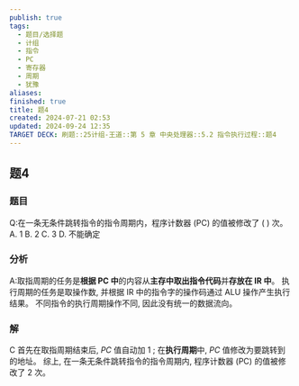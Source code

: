 ```yaml
---
publish: true
tags:
  - 题目/选择题
  - 计组
  - 指令
  - PC
  - 寄存器
  - 周期
  - 犹豫
aliases: 
finished: true
title: 题4
created: 2024-07-21 02:53
updated: 2024-09-24 12:35
TARGET DECK: 刷题::25计组-王道::第 5 章 中央处理器::5.2 指令执行过程::题4
---
```

## 题4
### 题目
Q:在一条无条件跳转指令的指令周期内，程序计数器 (PC) 的值被修改了 ( ) 次。
A. 1 B. 2 C. 3 D. 不能确定
### 分析
A:取指周期的任务是**根据 PC 中**的内容从**主存中取出指令代码**并**存放在 IR 中**。
执行周期的任务是取操作数, 并根据 IR 中的指令字的操作码通过 ALU 操作产生执行结果。 不同指令的执行周期操作不同, 因此没有统一的数据流向。
### 解
C
首先在取指周期结束后, ${PC}$ 值自动加 1 ; 
在**执行周期**中, ${PC}$ 值修改为要跳转到的地址。
综上, 在一条无条件跳转指令的指令周期内, 程序计数器 (PC) 的值被修改了 2 次。
<!--ID: 1727368451033-->



